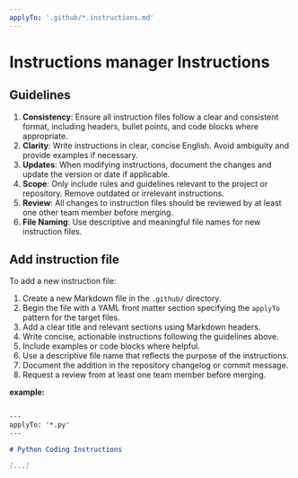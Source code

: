 ```yaml
---
applyTo: '.github/*.instructions.md'
---
```


# Instructions manager Instructions

## Guidelines

1. **Consistency**: Ensure all instruction files follow a clear and consistent format, including headers, bullet points, and code blocks where appropriate.
2. **Clarity**: Write instructions in clear, concise English. Avoid ambiguity and provide examples if necessary.
3. **Updates**: When modifying instructions, document the changes and update the version or date if applicable.
4. **Scope**: Only include rules and guidelines relevant to the project or repository. Remove outdated or irrelevant instructions.
5. **Review**: All changes to instruction files should be reviewed by at least one other team member before merging.
6. **File Naming**: Use descriptive and meaningful file names for new instruction files.

## Add instruction file

To add a new instruction file:

1. Create a new Markdown file in the `.github/` directory.
2. Begin the file with a YAML front matter section specifying the `applyTo` pattern for the target files.
3. Add a clear title and relevant sections using Markdown headers.
4. Write concise, actionable instructions following the guidelines above.
5. Include examples or code blocks where helpful.
6. Use a descriptive file name that reflects the purpose of the instructions.
7. Document the addition in the repository changelog or commit message.
8. Request a review from at least one team member before merging.

**example:**
```markdown

---
applyTo: '*.py'
---

# Python Coding Instructions

[...]
```

